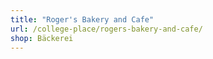 ```yaml
---
title: "Roger's Bakery and Cafe"
url: /college-place/rogers-bakery-and-cafe/
shop: Bäckerei
---
```

